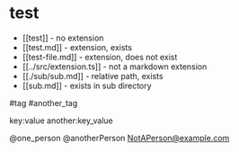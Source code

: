 # test

- [[test]] - no extension
- [[test.md]] - extension, exists
- [[test-file.md]] - extension, does not exist
- [[../src/extension.ts]] - not a markdown extension
- [[./sub/sub.md]] - relative path, exists
- [[sub.md]] - exists in sub directory

#tag #another_tag

key:value another:key_value

@one_person @anotherPerson
NotAPerson@example.com
